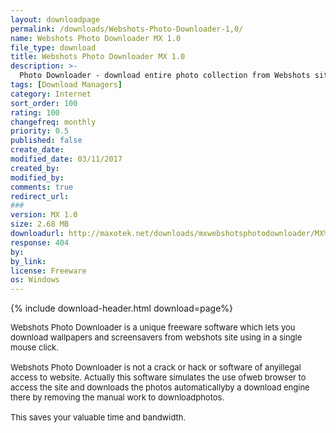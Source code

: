 ```yaml
---
layout: downloadpage
permalink: /downloads/Webshots-Photo-Downloader-1,0/
name: Webshots Photo Downloader MX 1.0
file_type: download
title: Webshots Photo Downloader MX 1.0
description: >-
  Photo Downloader - download entire photo collection from Webshots site in a single mouse click
tags: [Download Managers]
category: Internet
sort_order: 100
rating: 100
changefreq: monthly
priority: 0.5
published: false
create_date: 
modified_date: 03/11/2017
created_by: 
modified_by: 
comments: true
redirect_url: 
### 
version: MX 1.0
size: 2.68 MB
downloadurl: http://maxotek.net/downloads/mxwebshotsphotodownloader/MX%20Webshots%20Photo%20Downloader.exe
response: 404
by: 
by_link: 
license: Freeware
os: Windows
---
```


{% include download-header.html download=page%}

<p style="fix-download-text !important">
<p><font size="2">Webshots Photo Downloader is a unique freeware software which lets you download wallpapers and screensavers from webshots site using in a single mouse click. <br />
<br />
Webshots Photo Downloader is not a crack or hack or software of anyillegal access to website. Actually this software simulates the use ofweb browser to access the site and downloads the photos automaticallyby a download engine there by removing the manual work to downloadphotos. <br />
<br />
This saves your valuable time and bandwidth.</font></p></p>

